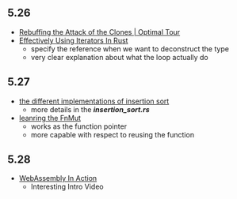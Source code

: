 ## 5.26
* [Rebuffing the Attack of the Clones | Optimal Tour](https://thenewwazoo.github.io/clone.html)
* [Effectively Using Iterators In Rust](https://hermanradtke.com/2015/06/22/effectively-using-iterators-in-rust.html)
	* specify the reference when we want to deconstruct the type
	* very clear explanation about what the loop actually do

## 5.27
* [the different implementations of insertion sort](https://rust.cc/article?id=71a9a469-fdc0-4752-894f-d654e0251c4a)
    * more details in the ***insertion_sort.rs*** 
* [leanring the FnMut](https://doc.rust-lang.org/std/ops/trait.FnMut.html)
    * works as the function pointer
    * more capable with respect to reusing the function
    
## 5.28
* [WebAssembly In Action](https://www.youtube.com/watch?v=DKHuEkmsx3M)
    * Interesting Intro Video